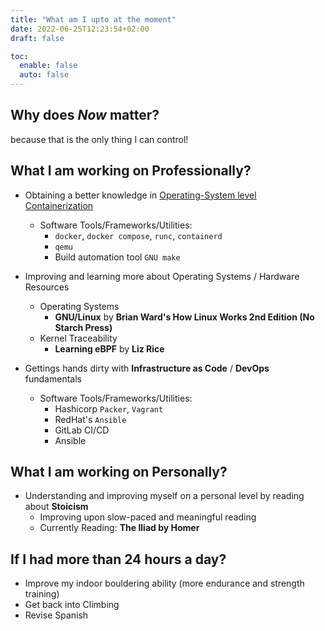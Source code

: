 ```yaml
---
title: "What am I upto at the moment"
date: 2022-06-25T12:23:54+02:00
draft: false

toc:
  enable: false
  auto: false
---
```


## Why does _Now_ matter?

because that is the only thing I can control!


## What I am working on Professionally?

- Obtaining a better knowledge in [Operating-System level Containerization][1]
    - Software Tools/Frameworks/Utilities:
        * `docker`, `docker compose`, `runc`, `containerd`
        * `qemu`
        * Build automation tool `GNU make`

- Improving and learning more about Operating Systems / Hardware Resources
    - Operating Systems
        * __GNU/Linux__ by __Brian Ward's How Linux Works 2nd Edition (No Starch Press)__
    - Kernel Traceability
        * __Learning eBPF__ by __Liz Rice__

- Gettings hands dirty with __Infrastructure as Code__ / __DevOps__ fundamentals
    - Software Tools/Frameworks/Utilities:
        * Hashicorp `Packer`, `Vagrant`
        * RedHat's `Ansible`
        * GitLab CI/CD
        * Ansible

## What I am working on Personally?

- Understanding and improving myself on a personal level by reading about __Stoicism__
    * Improving upon slow-paced and meaningful reading
    * Currently Reading: __The Iliad by Homer__

## If I had more than 24 hours a day?

- Improve my indoor bouldering ability (more endurance and strength training)
- Get back into Climbing
- Revise Spanish

[1]: https://en.wikipedia.org/wiki/Containerization_(computing)
